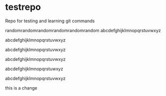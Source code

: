 # testrepo
Repo for testing and learning git commands


randomrandomrandomrandomrandomrandom
abcdefghijklmnopqrstuvwxyz

abcdefghijklmnopqrstuvwxyz

abcdefghijklmnopqrstuvwxyz

abcdefghijklmnopqrstuvwxyz

abcdefghijklmnopqrstuwxyz

abcdefghijklmnopqrstuvwxyz


this is a change
